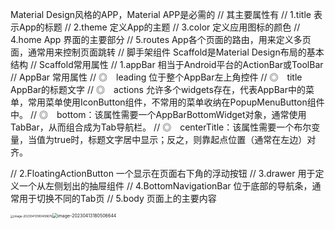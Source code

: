  Material Design风格的APP，Material APP是必需的
// 其主要属性有
// 1.title 表示App的标题
// 2.theme 定义App的主题
// 3.color  定义应用图标的颜色
// 4.home App  界面的主要部分
// 5.routes App各个页面的路由，用来定义多页面，通常用来控制页面跳转
//  脚手架组件 Scaffold是Material Design布局的基本结构
// Scaffold常用属性
// 1.appBar  相当于Android平台的ActionBar或ToolBar
// AppBar  常用属性 
// ◎　leading  位于整个AppBar左上角控件
// ◎　title AppBar的标题文字
// ◎　actions 允许多个widgets存在，代表AppBar中的菜单，常用菜单使用IconButton组件，不常用的菜单收纳在PopupMenuButton组件中。
// ◎　bottom：该属性需要一个AppBarBottomWidget对象，通常使用TabBar，从而组合成为Tab导航栏。
// ◎　centerTitle：该属性需要一个布尔变量，当值为true时，标题文字居中显示；反之，则靠起点位置（通常在左边）对齐。

// 2.FloatingActionButton  一个显示在页面右下角的浮动按钮
// 3.drawer 用于定义一个从左侧划出的抽屉组件
// 4.BottomNavigationBar  位于底部的导航条，通常用于切换不同的Tab页
// 5.body  页面上的主要内容

<img src="C:\Users\Administrator\AppData\Roaming\Typora\typora-user-images\image-20230413180408676.png" alt="image-20230413180408676" style="zoom: 33%;" /><img src="C:\Users\Administrator\AppData\Roaming\Typora\typora-user-images\image-20230413180506644.png" alt="image-20230413180506644" style="zoom:50%;" />
